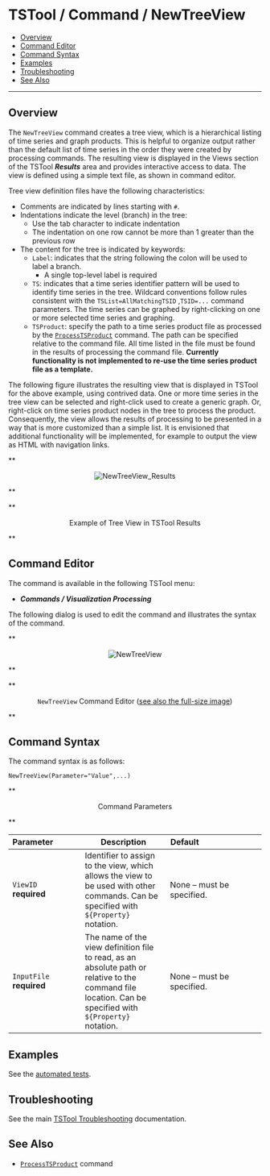# TSTool / Command / NewTreeView #

*   [Overview](#overview)
*   [Command Editor](#command-editor)
*   [Command Syntax](#command-syntax)
*   [Examples](#examples)
*   [Troubleshooting](#troubleshooting)
*   [See Also](#see-also)

-------------------------

## Overview ##

The `NewTreeView` command creates a tree view, which is a hierarchical listing of time series and graph products.
This is helpful to organize output rather than the default
list of time series in the order they were created by processing commands.
The resulting view is displayed in the Views section of the TSTool ***Results***
area and provides interactive access to data.  The view is defined using a simple text file, as shown in command editor.

Tree view definition files have the following characteristics:

*   Comments are indicated by lines starting with `#`.
*   Indentations indicate the level (branch) in the tree:
    +   Use the tab character to indicate indentation
    +   The indentation on one row cannot be more than 1 greater than the previous row
*   The content for the tree is indicated by keywords:
    +   `Label`:  indicates that the string following the colon will be used to label a branch.
        - A single top-level label is required
    +   `TS`:  indicates that a time series identifier pattern will be used to identify time series in the tree.
    Wildcard conventions follow rules consistent with the `TSList=AllMatchingTSID` ,`TSID=...` command parameters.
    The time series can be graphed by right-clicking on one or more selected time series and graphing.
    +   `TSProduct`:  specify the path to a time series product file as processed by the
    [`ProcessTSProduct`](../ProcessTSProduct/ProcessTSProduct) command.
    The path can be specified relative to the command file.
    All time listed in the file must be found in the results of processing the command file.
    **Currently functionality is not implemented to re-use the time series product file as a template.**

The following figure illustrates the resulting view that is displayed in TSTool for the above example, using contrived data.
 One or more time series in the tree view can be selected and right-click used to create a generic graph.
Or, right-click on time series product nodes in the tree to process the product.
Consequently, the view allows the results of processing to be presented in a way that is more customized than a simple list.
It is envisioned that additional functionality will be implemented, for example to output the view as HTML with navigation links.

**<p style="text-align: center;">
![NewTreeView_Results](NewTreeView_Results.png)
</p>**

**<p style="text-align: center;">
Example of Tree View in TSTool Results
</p>**

## Command Editor ##

The command is available in the following TSTool menu:

*   ***Commands / Visualization Processing***

The following dialog is used to edit the command and illustrates the syntax of the command.

**<p style="text-align: center;">
![NewTreeView](NewTreeView.png)
</p>**

**<p style="text-align: center;">
`NewTreeView` Command Editor (<a href="../NewTreeView.png">see also the full-size image</a>)
</p>**

## Command Syntax ##

The command syntax is as follows:

```text
NewTreeView(Parameter="Value",...)
```
**<p style="text-align: center;">
Command Parameters
</p>**

|**Parameter**&nbsp;&nbsp;&nbsp;&nbsp;&nbsp;&nbsp;&nbsp;&nbsp;&nbsp;&nbsp;&nbsp;|**Description**|**Default**&nbsp;&nbsp;&nbsp;&nbsp;&nbsp;&nbsp;&nbsp;&nbsp;&nbsp;&nbsp;&nbsp;&nbsp;&nbsp;&nbsp;&nbsp;&nbsp;&nbsp;&nbsp;&nbsp;&nbsp;&nbsp;&nbsp;&nbsp;&nbsp;&nbsp;&nbsp;&nbsp;|
|--------------|-----------------|-----------------|
|`ViewID`<br>**required**|Identifier to assign to the view, which allows the view to be used with other commands.  Can be specified with `${Property}` notation.|None – must be specified.|
|`InputFile`<br>**required**|The name of the view definition file to read, as an absolute path or relative to the command file location.  Can be specified with `${Property}` notation.|None – must be specified.|

## Examples ##

See the [automated tests](https://github.com/OpenCDSS/cdss-app-tstool-test/tree/master/test/commands/NewTreeView).

## Troubleshooting ##

See the main [TSTool Troubleshooting](../../troubleshooting/troubleshooting.md) documentation.

## See Also ##

*   [`ProcessTSProduct`](../ProcessTSProduct/ProcessTSProduct.md) command
